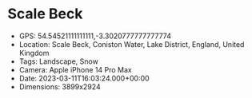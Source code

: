 # Scale Beck

- GPS: 54.54521111111111,-3.3020777777777774
- Location: Scale Beck, Coniston Water, Lake District, England, United Kingdom
- Tags: Landscape, Snow
- Camera: Apple iPhone 14 Pro Max
- Date: 2023-03-11T16:03:24.000+00:00
- Dimensions: 3899x2924
